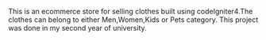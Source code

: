 This is an ecommerce store for selling clothes built using codeIgniter4.The clothes can belong to either Men,Women,Kids or Pets category. This project was done in my second year of university.
